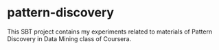 # pattern-discovery

This SBT project contains my experiments related to materials of Pattern Discovery in Data Mining class of Coursera.

